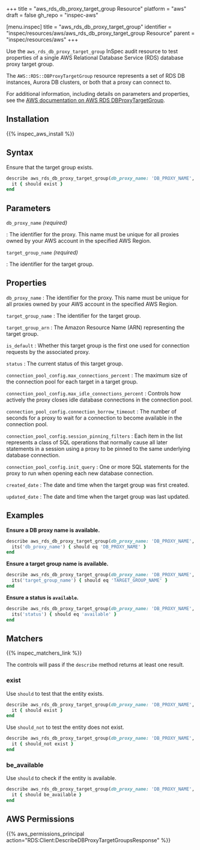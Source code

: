 +++
title = "aws_rds_db_proxy_target_group Resource"
platform = "aws"
draft = false
gh_repo = "inspec-aws"

[menu.inspec]
title = "aws_rds_db_proxy_target_group"
identifier = "inspec/resources/aws/aws_rds_db_proxy_target_group Resource"
parent = "inspec/resources/aws"
+++

Use the `aws_rds_db_proxy_target_group` InSpec audit resource to test properties of a single AWS Relational Database Service (RDS) database proxy target group.

The `AWS::RDS::DBProxyTargetGroup` resource represents a set of RDS DB instances, Aurora DB clusters, or both that a proxy can connect to.

For additional information, including details on parameters and properties, see the [AWS documentation on AWS RDS DBProxyTargetGroup](https://docs.aws.amazon.com/AWSCloudFormation/latest/UserGuide/aws-resource-rds-dbproxytargetgroup.html).

## Installation

{{% inspec_aws_install %}}

## Syntax

Ensure that the target group exists.

```ruby
describe aws_rds_db_proxy_target_group(db_proxy_name: 'DB_PROXY_NAME', target_group_name: 'TARGET_GROUP_NAME') do
  it { should exist }
end
```

## Parameters

`db_proxy_name` _(required)_

: The identifier for the proxy. This name must be unique for all proxies owned by your AWS account in the specified AWS Region.

`target_group_name` _(required)_

: The identifier for the target group.

## Properties

`db_proxy_name`
: The identifier for the proxy. This name must be unique for all proxies owned by your AWS account in the specified AWS Region.

`target_group_name`
: The identifier for the target group.

`target_group_arn`
: The Amazon Resource Name (ARN) representing the target group.

`is_default`
: Whether this target group is the first one used for connection requests by the associated proxy.

`status`
: The current status of this target group.

`connection_pool_config.max_connections_percent`
: The maximum size of the connection pool for each target in a target group.

`connection_pool_config.max_idle_connections_percent`
: Controls how actively the proxy closes idle database connections in the connection pool.

`connection_pool_config.connection_borrow_timeout`
: The number of seconds for a proxy to wait for a connection to become available in the connection pool.

`connection_pool_config.session_pinning_filters`
: Each item in the list represents a class of SQL operations that normally cause all later statements in a session using a proxy to be pinned to the same underlying database connection.

`connection_pool_config.init_query`
: One or more SQL statements for the proxy to run when opening each new database connection.

`created_date`
: The date and time when the target group was first created.

`updated_date`
: The date and time when the target group was last updated.

## Examples

**Ensure a DB proxy name is available.**

```ruby
describe aws_rds_db_proxy_target_group(db_proxy_name: 'DB_PROXY_NAME', target_group_name: 'TARGET_GROUP_NAME') do
  its('db_proxy_name') { should eq 'DB_PROXY_NAME' }
end
```

**Ensure a target group name is available.**

```ruby
describe aws_rds_db_proxy_target_group(db_proxy_name: 'DB_PROXY_NAME', target_group_name: 'TARGET_GROUP_NAME') do
  its('target_group_name') { should eq 'TARGET_GROUP_NAME' }
end
```

**Ensure a status is `available`.**

```ruby
describe aws_rds_db_proxy_target_group(db_proxy_name: 'DB_PROXY_NAME', target_group_name: 'TARGET_GROUP_NAME') do
  its('status') { should eq 'available' }
end
```

## Matchers

{{% inspec_matchers_link %}}

The controls will pass if the `describe` method returns at least one result.

### exist

Use `should` to test that the entity exists.

```ruby
describe aws_rds_db_proxy_target_group(db_proxy_name: 'DB_PROXY_NAME', target_group_name: 'TARGET_GROUP_NAME') do
  it { should exist }
end
```

Use `should_not` to test the entity does not exist.

```ruby
describe aws_rds_db_proxy_target_group(db_proxy_name: 'DB_PROXY_NAME', target_group_name: 'TARGET_GROUP_NAME') do
  it { should_not exist }
end
```

### be_available

Use `should` to check if the entity is available.

```ruby
describe aws_rds_db_proxy_target_group(db_proxy_name: 'DB_PROXY_NAME', target_group_name: 'TARGET_GROUP_NAME') do
  it { should be_available }
end
```

## AWS Permissions

{{% aws_permissions_principal action="RDS:Client:DescribeDBProxyTargetGroupsResponse" %}}
